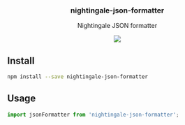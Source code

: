 <h3 align="center">
  nightingale-json-formatter
</h3>

<p align="center">
  Nightingale JSON formatter
</p>

<p align="center">
  <a href="https://npmjs.org/package/nightingale-json-formatter"><img src="https://img.shields.io/npm/v/nightingale-json-formatter.svg?style=flat-square"></a>
</p>

## Install

```sh
npm install --save nightingale-json-formatter
```

## Usage

```js
import jsonFormatter from 'nightingale-json-formatter';
```
